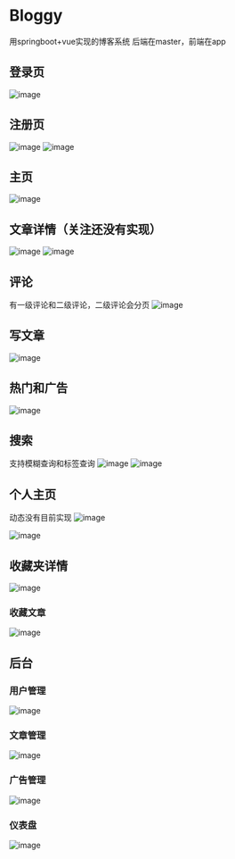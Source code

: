 # Bloggy
用springboot+vue实现的博客系统
后端在master，前端在app
## 登录页
![image](https://github.com/relzx766/Bloggy/assets/81310484/e1c22e2e-5514-420a-ac2e-bcd258b5b96f)
## 注册页
![image](https://github.com/relzx766/Bloggy/assets/81310484/7ef1e1b7-3fd1-4628-bd3b-55c8a7c73eb1)
![image](https://github.com/relzx766/Bloggy/assets/81310484/adfeb7f0-13d2-4b6e-b255-1d93940d8233)
## 主页
![image](https://github.com/relzx766/Bloggy/assets/81310484/75ece1fb-0972-458d-9f3c-36535458bc85)
## 文章详情（关注还没有实现）
![image](https://github.com/relzx766/Bloggy/assets/81310484/b24ebe42-c195-48e7-962f-0c9d323d81dd)
![image](https://github.com/relzx766/Bloggy/assets/81310484/86b8ac2b-f176-4627-8492-feda0f473410)
## 评论
有一级评论和二级评论，二级评论会分页
![image](https://github.com/relzx766/Bloggy/assets/81310484/e1907bce-2385-49d8-bb15-e38b625b5896)
## 写文章
![image](https://github.com/relzx766/Bloggy/assets/81310484/fb028699-a933-4336-aadf-042d3cdf8118)
## 热门和广告
![image](https://github.com/relzx766/Bloggy/assets/81310484/5c2c6a01-c25a-44e4-96e1-f3d196f15683)
## 搜索
支持模糊查询和标签查询
![image](https://github.com/relzx766/Bloggy/assets/81310484/261ad892-f973-47fa-95a9-99b7977848f1)
![image](https://github.com/relzx766/Bloggy/assets/81310484/0bb13fc0-560f-4661-97b2-283b19bff9d5)

## 个人主页
动态没有目前实现
![image](https://github.com/relzx766/Bloggy/assets/81310484/c06bef49-1f87-4989-b1b5-462ca8ffd201)

![image](https://github.com/relzx766/Bloggy/assets/81310484/fa337d29-4cb6-4f63-84fe-aa2d2816b117)
## 收藏夹详情
![image](https://github.com/relzx766/Bloggy/assets/81310484/ded09b9d-154a-4028-b573-354b2a0f8e6d)
### 收藏文章
![image](https://github.com/relzx766/Bloggy/assets/81310484/487a3bd0-9a6f-48be-84c6-355f1f64343a)
## 后台
### 用户管理
![image](https://github.com/relzx766/Bloggy/assets/81310484/43141994-d597-4a67-afbe-42f7ff7d1008)
### 文章管理
![image](https://github.com/relzx766/Bloggy/assets/81310484/d1e3b0c3-6963-4b73-928e-f98a605d2e7e)
### 广告管理
![image](https://github.com/relzx766/Bloggy/assets/81310484/968b5271-f4e8-43c7-8b6b-6676847e3eee)
### 仪表盘
![image](https://github.com/relzx766/Bloggy/assets/81310484/b4922dc7-9145-4d9c-aa5f-ef0d20cd9818)

